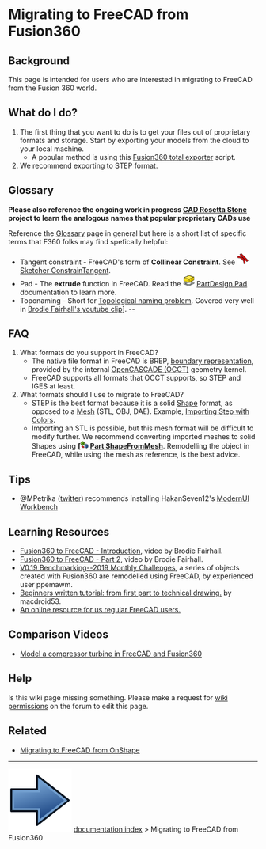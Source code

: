 # Migrating to FreeCAD from Fusion360
## Background

This page is intended for users who are interested in migrating to FreeCAD from the Fusion 360 world.

## What do I do? 

1.  The first thing that you want to do is to get your files out of proprietary formats and storage. Start by exporting your models from the cloud to your local machine.
    -   A popular method is using this [Fusion360 total exporter](https://github.com/Jnesselr/fusion-360-total-exporter) script.
2.  We recommend exporting to STEP format.

## Glossary


**Please also reference the ongoing work in progress [CAD Rosetta Stone](CAD_Rosetta_Stone.md) project to learn the analogous names that popular proprietary CADs use**

Reference the [Glossary](Glossary.md) page in general but here is a short list of specific terms that F360 folks may find spefically helpful:

-   Tangent constraint - FreeCAD\'s form of **Collinear Constraint**. See <img alt="" src=images/Sketcher_ConstrainTangent.svg  style="width:24px;"> [Sketcher ConstrainTangent](Sketcher_ConstrainTangent#Between_two_lines_.28collinear.29.md).
-   Pad - The **extrude** function in FreeCAD. Read the <img alt="" src=images/PartDesign_Pad.svg  style="width:24px;"> [PartDesign Pad](PartDesign_Pad.md) documentation to learn more.
-   Toponaming - Short for [Topological naming problem](Topological_naming_problem.md). Covered very well in [Brodie Fairhall\'s youtube clip](https://www.youtube.com/watch?v=6p2vqEEmWq4)\].
--   

## FAQ

1.  What formats do you support in FreeCAD?
    -   The native file format in FreeCAD is BREP, [boundary representation](https://en.wikipedia.org/wiki/Boundary_representation), provided by the internal [OpenCASCADE (OCCT)](OpenCASCADE.md) geometry kernel.
    -   FreeCAD supports all formats that OCCT supports, so STEP and IGES at least.
2.  What formats should I use to migrate to FreeCAD?
    -   STEP is the best format because it is a solid [Shape](Shape.md) format, as opposed to a [Mesh](Mesh.md) (STL, OBJ, DAE). Example, [Importing Step with Colors](https://forum.freecadweb.org/viewtopic.php?f=3&t=50308).
    -   Importing an STL is possible, but this mesh format will be difficult to modify further. We recommend converting imported meshes to solid Shapes using **[<img src=images/Part_ShapeFromMesh.svg style="width:16px"> [Part ShapeFromMesh](Part_ShapeFromMesh.md)**. Remodelling the object in FreeCAD, while using the mesh as reference, is the best advice.

## Tips

-   \@MPetrika ([twitter](https://twitter.com/MPetrikas/status/1362051484704264198)) recommends installing HakanSeven12\'s [ModernUI Workbench](ModernUI_Workbench.md)

## Learning Resources 

-   [Fusion360 to FreeCAD - Introduction](https://www.youtube.com/watch?v=_GxJkB23ZHM), video by Brodie Fairhall.
-   [Fusion360 to FreeCAD - Part 2](https://www.youtube.com/watch?v=IESZD4QS3P8), video by Brodie Fairhall.
-   [V0.19 Benchmarking\--2019 Monthly Challenges](https://forum.freecadweb.org/viewtopic.php?f=36&t=50492), a series of objects created with Fusion360 are remodelled using FreeCAD, by experienced user ppemawm.
-   [Beginners written tutorial: from first part to technical drawing.](https://github.com/macdroid53/LearningFreeCAD) by macdroid53.
-   [An online resource for us regular FreeCAD users.](https://www.freecad.info/)

## Comparison Videos 

-   [Model a compressor turbine in FreeCAD and Fusion360](https://www.youtube.com/watch?v=kirDbZd0dvI&feature=youtu.be)

## Help

Is this wiki page missing something. Please make a request for [wiki permissions](https://forum.freecadweb.org/viewtopic.php?f=21&t=6830) on the forum to edit this page.

## Related

-   [Migrating to FreeCAD from OnShape](Migrating_to_FreeCAD_from_OnShape.md)



---
![](images/Button_right.svg) [documentation index](../README.md) > Migrating to FreeCAD from Fusion360
